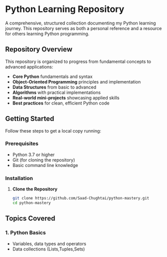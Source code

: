 # Python Learning Repository

A comprehensive, structured collection documenting my Python learning journey. This repository serves as both a personal reference and a resource for others learning Python programming.

## Repository Overview

This repository is organized to progress from fundamental concepts to advanced applications:

- **Core Python** fundamentals and syntax
- **Object-Oriented Programming** principles and implementation
- **Data Structures** from basic to advanced
- **Algorithms** with practical implementations
- **Real-world mini-projects** showcasing applied skills
- **Best practices** for clean, efficient Python code

## Getting Started

Follow these steps to get a local copy running:

### Prerequisites

- Python 3.7 or higher
- Git (for cloning the repository)
- Basic command line knowledge

### Installation

1. **Clone the Repository**
   ```bash
   git clone https://github.com/Saad-Chughtai/python-mastery.git
   cd python-mastery
   ```


## Topics Covered

### 1. Python Basics
- Variables, data types and operators
- Data collections (Lists,Tuples,Sets)